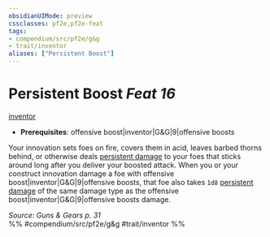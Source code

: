 ```yaml
---
obsidianUIMode: preview
cssclasses: pf2e,pf2e-feat
tags:
- compendium/src/pf2e/g&g
- trait/inventor
aliases: ["Persistent Boost"]
---
```

# Persistent Boost  *Feat 16*  
[inventor](rules/traits/inventor-g-g.md "Inventor Class Trait")  

- **Prerequisites**: offensive boost|inventor|G&G|9|offensive boosts

Your innovation sets foes on fire, covers them in acid, leaves barbed thorns behind, or otherwise deals [persistent damage](rules/conditions.md#Persistent%20Damage) to your foes that sticks around long after you deliver your boosted attack. When you or your construct innovation damage a foe with offensive boost|inventor|G&G|9|offensive boosts, that foe also takes `1d8` [persistent damage](rules/conditions.md#Persistent%20Damage) of the same damage type as the offensive boost|inventor|G&G|9|offensive boosts damage.

*Source: Guns & Gears p. 31*  
%% #compendium/src/pf2e/g&g #trait/inventor %%